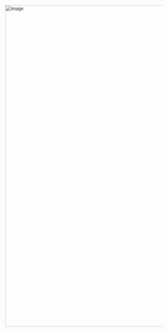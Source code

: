 <img width="1792" height="1024" alt="image" src="https://github.com/user-attachments/assets/b5fd8f9d-1280-4bb0-8dea-2afd409d017a" />
